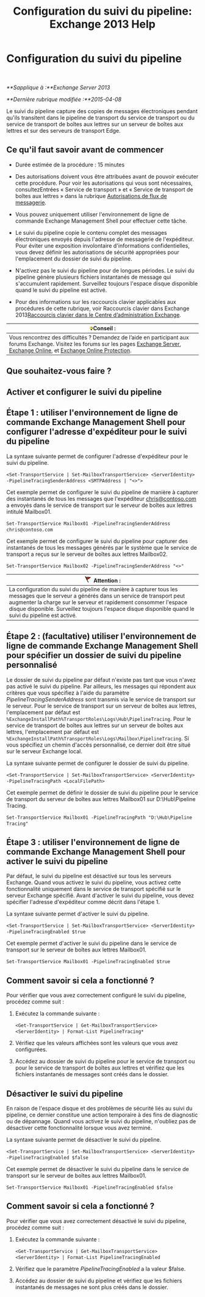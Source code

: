 ﻿---
title: 'Configuration du suivi du pipeline: Exchange 2013 Help'
TOCTitle: Configuration du suivi du pipeline
ms:assetid: 10293c83-2157-474e-840d-942e064a4672
ms:mtpsurl: https://technet.microsoft.com/fr-fr/library/JJ916678(v=EXCHG.150)
ms:contentKeyID: 52062938
ms.date: 04/24/2018
mtps_version: v=EXCHG.150
ms.translationtype: HT
---

# Configuration du suivi du pipeline

 

_**Sapplique à :**Exchange Server 2013_

_**Dernière rubrique modifiée :**2015-04-08_

Le suivi du pipeline capture des copies de messages électroniques pendant qu'ils transitent dans le pipeline de transport du service de transport ou du service de transport de boîtes aux lettres sur un serveur de boîtes aux lettres et sur des serveurs de transport Edge.

## Ce qu'il faut savoir avant de commencer

  - Durée estimée de la procédure : 15 minutes

  - Des autorisations doivent vous être attribuées avant de pouvoir exécuter cette procédure. Pour voir les autorisations qui vous sont nécessaires, consultezEntrées « Service de transport » et « Service de transport de boîtes aux lettres » dans la rubrique [Autorisations de flux de messagerie](mail-flow-permissions-exchange-2013-help.md).

  - Vous pouvez uniquement utiliser l'environnement de ligne de commande Exchange Management Shell pour effectuer cette tâche.

  - Le suivi du pipeline copie le contenu complet des messages électroniques envoyés depuis l'adresse de messagerie de l'expéditeur. Pour éviter une exposition involontaire d'informations confidentielles, vous devez définir les autorisations de sécurité appropriées pour l'emplacement du dossier de suivi du pipeline.

  - N'activez pas le suivi du pipeline pour de longues périodes. Le suivi du pipeline génère plusieurs fichiers instantanés de message qui s'accumulent rapidement. Surveillez toujours l'espace disque disponible quand le suivi du pipeline est activé.

  - Pour des informations sur les raccourcis clavier applicables aux procédures de cette rubrique, voir Raccourcis clavier dans Exchange 2013[Raccourcis clavier dans le Centre d’administration Exchange](keyboard-shortcuts-in-the-exchange-admin-center-exchange-online-protection-help.md).

<table>
<thead>
<tr class="header">
<th><img src="images/Bb125224.tip(EXCHG.150).gif" title="Conseil" alt="Conseil" />Conseil :</th>
</tr>
</thead>
<tbody>
<tr class="odd">
<td>Vous rencontrez des difficultés ? Demandez de l’aide en participant aux forums Exchange. Visitez les forums sur les pages <a href="https://go.microsoft.com/fwlink/p/?linkid=60612">Exchange Server</a>, <a href="https://go.microsoft.com/fwlink/p/?linkid=267542">Exchange Online</a>, et <a href="https://go.microsoft.com/fwlink/p/?linkid=285351">Exchange Online Protection</a>.</td>
</tr>
</tbody>
</table>


## Que souhaitez-vous faire ?

## Activer et configurer le suivi du pipeline

## Étape 1 : utiliser l'environnement de ligne de commande Exchange Management Shell pour configurer l'adresse d'expéditeur pour le suivi du pipeline

La syntaxe suivante permet de configurer l'adresse d'expéditeur pour le suivi du pipeline.

    <Set-TransportService | Set-MailboxTransportService> <ServerIdentity> -PipelineTracingSenderAddress <SMTPAddress | "<>">

Cet exemple permet de configurer le suivi du pipeline de manière à capturer des instantanés de tous les messages que l'expéditeur chris@contoso.com a envoyés dans le service de transport sur le serveur de boîtes aux lettres intitulé Mailbox01.

    Set-TransportService Mailbox01 -PipelineTracingSenderAddress chris@contoso.com

Cet exemple permet de configurer le suivi du pipeline pour capturer des instantanés de tous les messages générés par le système que le service de transport a reçus sur le serveur de boîtes aux lettres Mailbox02.

    Set-TransportService Mailbox02 -PipelineTracingSenderAddress "<>"

<table>
<thead>
<tr class="header">
<th><img src="images/JJ673034.Caution(EXCHG.150).gif" title="Attention" alt="Attention" />Attention :</th>
</tr>
</thead>
<tbody>
<tr class="odd">
<td>La configuration du suivi du pipeline de manière à capturer tous les messages que le serveur a générés dans un service de transport peut augmenter la charge sur le serveur et rapidement consommer l'espace disque disponible. Surveillez toujours l'espace disque disponible quand le suivi du pipeline est activé.</td>
</tr>
</tbody>
</table>


## Étape 2 : (facultative) utiliser l'environnement de ligne de commande Exchange Management Shell pour spécifier un dossier de suivi du pipeline personnalisé

Le dossier de suivi du pipeline par défaut n'existe pas tant que vous n'avez pas activé le suivi du pipeline. Par ailleurs, les messages qui répondent aux critères que vous spécifiez à l'aide du paramètre *PipelineTracingSenderAddress* sont transmis via le service de transport sur le serveur. Pour le service de transport sur un serveur de boîtes aux lettres, l'emplacement par défaut est `%ExchangeInstallPath%TransportRoles\Logs\Hub\PipelineTracing`. Pour le service de transport de boîtes aux lettres sur un serveur de boîtes aux lettres, l'emplacement par défaut est `%ExchangeInstallPath%TransportRoles\Logs\Mailbox\PipelineTracing`. Si vous spécifiez un chemin d'accès personnalisé, ce dernier doit être situé sur le serveur Exchange local.

La syntaxe suivante permet de configurer le dossier de suivi du pipeline.

    <Set-TransportService | Set-MailboxTransportService> <ServerIdentity> -PipelineTracingPath <LocalFilePath>

Cet exemple permet de définir le dossier de suivi du pipeline pour le service de transport du serveur de boîtes aux lettres Mailbox01 sur D:\\Hub\\Pipeline Tracing.

    Set-TransportService Mailbox01 -PipelineTracingPath "D:\Hub\Pipeline Tracing"

## Étape 3 : utiliser l'environnement de ligne de commande Exchange Management Shell pour activer le suivi du pipeline

Par défaut, le suivi du pipeline est désactivé sur tous les serveurs Exchange. Quand vous activez le suivi du pipeline, vous activez cette fonctionnalité uniquement dans le service de transport spécifié sur le serveur Exchange spécifié. Avant d'activer le suivi du pipeline, vous devez spécifier l'adresse d'expéditeur comme décrit dans l'étape 1.

La syntaxe suivante permet d'activer le suivi du pipeline.

    <Set-TransportService | Set-MailboxTransportService> <ServerIdentity> -PipelineTracingEnabled $true

Cet exemple permet d'activer le suivi du pipeline dans le service de transport sur le serveur de boîtes aux lettres Mailbox01.

    Set-TransportService Mailbox01 -PipelineTracingEnabled $true

## Comment savoir si cela a fonctionné ?

Pour vérifier que vous avez correctement configuré le suivi du pipeline, procédez comme suit :

1.  Exécutez la commande suivante :
    
        <Get-TransportService | Get-MailboxTransportService> <ServerIdentity> | Format-List PipelineTracing*

2.  Vérifiez que les valeurs affichées sont les valeurs que vous avez configurées.

3.  Accédez au dossier de suivi du pipeline pour le service de transport ou pour le service de transport de boîtes aux lettres et vérifiez que les fichiers instantanés de messages sont créés dans le dossier.

## Désactiver le suivi du pipeline

En raison de l'espace disque et des problèmes de sécurité liés au suivi du pipeline, ce dernier constitue une action temporaire à des fins de diagnostic ou de dépannage. Quand vous activez le suivi du pipeline, n'oubliez pas de désactiver cette fonctionnalité lorsque vous avez terminé.

La syntaxe suivante permet de désactiver le suivi du pipeline.

    <Set-TransportService | Set-MailboxTransportService> <ServerIdentity> -PipelineTracingEnabled $false

Cet exemple permet de désactiver le suivi du pipeline dans le service de transport sur le serveur de boîtes aux lettres Mailbox01.

    Set-TransportService Mailbox01 -PipelineTracingEnabled $false

## Comment savoir si cela a fonctionné ?

Pour vérifier que vous avez correctement désactivé le suivi du pipeline, procédez comme suit :

1.  Exécutez la commande suivante :
    
        <Get-TransportService | Get-MailboxTransportService> <ServerIdentity> | Format-List PipelineTracingEnabled

2.  Vérifiez que le paramètre *PipelineTracingEnabled* a la valeur $false.

3.  Accédez au dossier de suivi du pipeline et vérifiez que les fichiers instantanés de messages ne sont plus créés dans le dossier.

